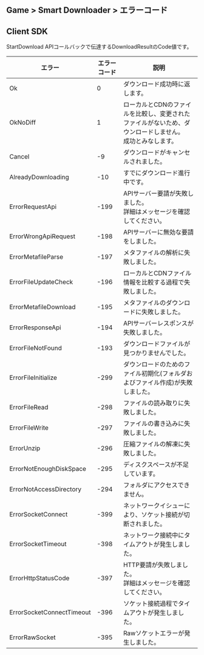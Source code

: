 ﻿## Game > Smart Downloader > エラーコード

## Client SDK

StartDownload APIコールバックで伝達するDownloadResultのCode値です。

| エラー | エラーコード | 説明 |
|--------|-------|-------|
| Ok | 0 | ダウンロード成功時に返します。 |
| OkNoDiff | 1 | ローカルとCDNのファイルを比較し、変更されたファイルがないため、ダウンロードしません。<br>成功とみなします。 |
| Cancel | -9 | ダウンロードがキャンセルされました。 |
| AlreadyDownloading | -10 | すでにダウンロード進行中です。 |
| ErrorRequestApi | -199 | APIサーバー要請が失敗しました。<br>詳細はメッセージを確認してください。 |
| ErrorWrongApiRequest | -198 | APIサーバーに無効な要請をしました。 |
| ErrorMetafileParse | -197 | メタファイルの解析に失敗しました。 |
| ErrorFileUpdateCheck | -196 | ローカルとCDNファイル情報を比較する過程で失敗しました。 |
| ErrorMetafileDownload | -195 | メタファイルのダウンロードに失敗しました。 |
| ErrorResponseApi | -194 | APIサーバーレスポンスが失敗しました。 |
| ErrorFileNotFound | -193 | ダウンロードファイルが見つかりませんでした。 |
| ErrorFileInitialize | -299 | ダウンロードのためのファイル初期化(フォルダおよびファイル作成)が失敗しました。 |
| ErrorFileRead | -298 | ファイルの読み取りに失敗しました。 |
| ErrorFileWrite | -297 | ファイルの書き込みに失敗しました。 |
| ErrorUnzip | -296 | 圧縮ファイルの解凍に失敗しました。 |
| ErrorNotEnoughDiskSpace | -295 | ディスクスペースが不足しています。 |
| ErrorNotAccessDirectory | -294 | フォルダにアクセスできません。 |
| ErrorSocketConnect | -399 | ネットワークイシューにより、ソケット接続が切断されました。 |
| ErrorSocketTimeout | -398 | ネットワーク接続中にタイムアウトが発生しました。 |
| ErrorHttpStatusCode | -397 | HTTP要請が失敗しました。<br>詳細はメッセージを確認してください。 |
| ErrorSocketConnectTimeout | -396 | ソケット接続過程でタイムアウトが発生しました。 |
| ErrorRawSocket | -395 | Rawソケットエラーが発生しました。 |
